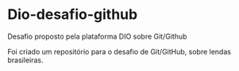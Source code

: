 # Dio-desafio-github
Desafio proposto pela plataforma DIO sobre Git/Github

Foi criado um repositório para o desafio de Git/GitHub, sobre lendas brasileiras.
